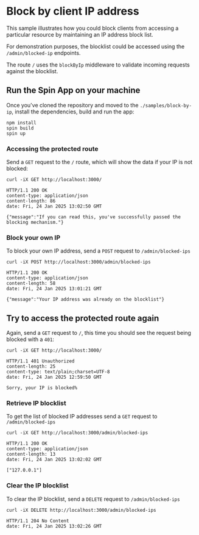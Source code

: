 # Block by client IP address

This sample illustrates how you could block clients from accessing a particular resource by maintaining an IP address block list.

For demonstration purposes, the blocklist could be accessed using the `/admin/blocked-ip` endpoints.

The route `/` uses the `blockByIp` middleware to validate incoming requests against the blocklist.


## Run the Spin App on your machine

Once you've cloned the repository and moved to the `./samples/block-by-ip`, install the dependencies, build and run the app:

```console
npm install
spin build
spin up
```

### Accessing the protected route

Send a `GET` request to the `/` route, which will show the data if your IP is not blocked: 

```console
curl -iX GET http://localhost:3000/

HTTP/1.1 200 OK
content-type: application/json
content-length: 86
date: Fri, 24 Jan 2025 13:02:50 GMT

{"message":"If you can read this, you've successfully passed the blocking mechanism."}
```

### Block your own IP

To block your own IP address, send a `POST` request to `/admin/blocked-ips`

```console
curl -iX POST http://localhost:3000/admin/blocked-ips

HTTP/1.1 200 OK
content-type: application/json
content-length: 58
date: Fri, 24 Jan 2025 13:01:21 GMT

{"message":"Your IP address was already on the blocklist"}
```

## Try to access the protected route again

Again, send a `GET` request to `/`, this time you should see the request being blocked with a `401`:

```console
curl -iX GET http://localhost:3000/

HTTP/1.1 401 Unauthorized
content-length: 25
content-type: text/plain;charset=UTF-8
date: Fri, 24 Jan 2025 12:59:50 GMT

Sorry, your IP is blocked%
```

### Retrieve IP blocklist

To get the list of blocked IP addresses send a `GET` request to `/admin/blocked-ips`

```console
curl -iX GET http://localhost:3000/admin/blocked-ips

HTTP/1.1 200 OK
content-type: application/json
content-length: 13
date: Fri, 24 Jan 2025 13:02:02 GMT

["127.0.0.1"]
```

### Clear the IP blocklist

To clear the IP blocklist, send a `DELETE` request to `/admin/blocked-ips`

```console
curl -iX DELETE http://localhost:3000/admin/blocked-ips

HTTP/1.1 204 No Content
date: Fri, 24 Jan 2025 13:02:26 GMT
```

